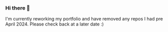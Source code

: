 ### Hi there 👋

<!-- Welcome to my Github profile, here's a brief introduction about me:
  
  - :grin: I'm currently on the lookout for opportunities to join an Australian company as a Data Engineer
  
  - 📫 Feel to reach out me on [LinkedIn](https://www.linkedin.com/in/james-burke-dev/) or via the contact page on my website 
  
  - :bank: I've worked for [ScalePad](https://www.scalepad.com/), [St. Paul's](https://stpaulscu.ie/) and [Bon Secours](https://www.bonsecours.ie/) 
  
  - 📝 My Education: 
  
    - [BSc in Software Development](https://www.mtu.ie/courses/mt700/)
  
    - [Certificate of Data Engineering](https://www.nait.ca/coned/data-engineer-certificate) 
    
    - [Certificate of Data Analytics: Machine Learning](https://www.ucd.ie/professionalacademy/findyourcourse/professional-academy-certificate-in-data-analytics-machine-learning/) 

  - 📘 Additonal Certifications: 
    - Azure DP-900, AZ-900, AI-900
    - Databricks Associate Data Engineer
  
  - :books: I’m currently learning Airflow and dbt 
-->

I'm currently reworking my portfolio and have removed any repos I had pre April 2024. Please check back at a later date :)
